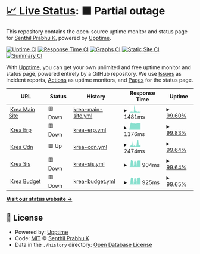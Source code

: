 # [📈 Live Status](https://status.krea.edu.in): <!--live status--> **🟧 Partial outage**

This repository contains the open-source uptime monitor and status page for [Senthil Prabhu K](https://status.krea.edu.in), powered by [Upptime](https://github.com/upptime/upptime).

[![Uptime CI](https://github.com/senthilkrea/ping/workflows/Uptime%20CI/badge.svg)](https://github.com/senthilkrea/ping/actions?query=workflow%3A%22Uptime+CI%22)
[![Response Time CI](https://github.com/senthilkrea/ping/workflows/Response%20Time%20CI/badge.svg)](https://github.com/senthilkrea/ping/actions?query=workflow%3A%22Response+Time+CI%22)
[![Graphs CI](https://github.com/senthilkrea/ping/workflows/Graphs%20CI/badge.svg)](https://github.com/senthilkrea/ping/actions?query=workflow%3A%22Graphs+CI%22)
[![Static Site CI](https://github.com/senthilkrea/ping/workflows/Static%20Site%20CI/badge.svg)](https://github.com/senthilkrea/ping/actions?query=workflow%3A%22Static+Site+CI%22)
[![Summary CI](https://github.com/senthilkrea/ping/workflows/Summary%20CI/badge.svg)](https://github.com/senthilkrea/ping/actions?query=workflow%3A%22Summary+CI%22)

With [Upptime](https://upptime.js.org), you can get your own unlimited and free uptime monitor and status page, powered entirely by a GitHub repository. We use [Issues](https://github.com/senthilkrea/ping/issues) as incident reports, [Actions](https://github.com/senthilkrea/ping/actions) as uptime monitors, and [Pages](https://status.krea.edu.in) for the status page.

<!--start: status pages-->
<!-- This summary is generated by Upptime (https://github.com/upptime/upptime) -->
<!-- Do not edit this manually, your changes will be overwritten -->
<!-- prettier-ignore -->
| URL | Status | History | Response Time | Uptime |
| --- | ------ | ------- | ------------- | ------ |
| <img alt="" src="https://favicons.githubusercontent.com/krea.edu.in" height="13"> [Krea Main Site](https://krea.edu.in) | 🟥 Down | [krea-main-site.yml](https://github.com/senthilkrea/ping/commits/HEAD/history/krea-main-site.yml) | <details><summary><img alt="Response time graph" src="./graphs/krea-main-site/response-time-week.png" height="20"> 1481ms</summary><br><a href="https://status.krea.edu.in/history/krea-main-site"><img alt="Response time 424" src="https://img.shields.io/endpoint?url=https%3A%2F%2Fraw.githubusercontent.com%2Fsenthilkrea%2Fping%2FHEAD%2Fapi%2Fkrea-main-site%2Fresponse-time.json"></a><br><a href="https://status.krea.edu.in/history/krea-main-site"><img alt="24-hour response time 8062" src="https://img.shields.io/endpoint?url=https%3A%2F%2Fraw.githubusercontent.com%2Fsenthilkrea%2Fping%2FHEAD%2Fapi%2Fkrea-main-site%2Fresponse-time-day.json"></a><br><a href="https://status.krea.edu.in/history/krea-main-site"><img alt="7-day response time 1481" src="https://img.shields.io/endpoint?url=https%3A%2F%2Fraw.githubusercontent.com%2Fsenthilkrea%2Fping%2FHEAD%2Fapi%2Fkrea-main-site%2Fresponse-time-week.json"></a><br><a href="https://status.krea.edu.in/history/krea-main-site"><img alt="30-day response time 666" src="https://img.shields.io/endpoint?url=https%3A%2F%2Fraw.githubusercontent.com%2Fsenthilkrea%2Fping%2FHEAD%2Fapi%2Fkrea-main-site%2Fresponse-time-month.json"></a><br><a href="https://status.krea.edu.in/history/krea-main-site"><img alt="1-year response time 424" src="https://img.shields.io/endpoint?url=https%3A%2F%2Fraw.githubusercontent.com%2Fsenthilkrea%2Fping%2FHEAD%2Fapi%2Fkrea-main-site%2Fresponse-time-year.json"></a></details> | <details><summary><a href="https://status.krea.edu.in/history/krea-main-site">99.60%</a></summary><a href="https://status.krea.edu.in/history/krea-main-site"><img alt="All-time uptime 99.97%" src="https://img.shields.io/endpoint?url=https%3A%2F%2Fraw.githubusercontent.com%2Fsenthilkrea%2Fping%2FHEAD%2Fapi%2Fkrea-main-site%2Fuptime.json"></a><br><a href="https://status.krea.edu.in/history/krea-main-site"><img alt="24-hour uptime 98.69%" src="https://img.shields.io/endpoint?url=https%3A%2F%2Fraw.githubusercontent.com%2Fsenthilkrea%2Fping%2FHEAD%2Fapi%2Fkrea-main-site%2Fuptime-day.json"></a><br><a href="https://status.krea.edu.in/history/krea-main-site"><img alt="7-day uptime 99.60%" src="https://img.shields.io/endpoint?url=https%3A%2F%2Fraw.githubusercontent.com%2Fsenthilkrea%2Fping%2FHEAD%2Fapi%2Fkrea-main-site%2Fuptime-week.json"></a><br><a href="https://status.krea.edu.in/history/krea-main-site"><img alt="30-day uptime 99.91%" src="https://img.shields.io/endpoint?url=https%3A%2F%2Fraw.githubusercontent.com%2Fsenthilkrea%2Fping%2FHEAD%2Fapi%2Fkrea-main-site%2Fuptime-month.json"></a><br><a href="https://status.krea.edu.in/history/krea-main-site"><img alt="1-year uptime 99.97%" src="https://img.shields.io/endpoint?url=https%3A%2F%2Fraw.githubusercontent.com%2Fsenthilkrea%2Fping%2FHEAD%2Fapi%2Fkrea-main-site%2Fuptime-year.json"></a></details>
| <img alt="" src="https://favicons.githubusercontent.com/erp-testing.krea.edu.in" height="13"> [Krea Erp](https://erp-testing.krea.edu.in) | 🟥 Down | [krea-erp.yml](https://github.com/senthilkrea/ping/commits/HEAD/history/krea-erp.yml) | <details><summary><img alt="Response time graph" src="./graphs/krea-erp/response-time-week.png" height="20"> 1176ms</summary><br><a href="https://status.krea.edu.in/history/krea-erp"><img alt="Response time 1257" src="https://img.shields.io/endpoint?url=https%3A%2F%2Fraw.githubusercontent.com%2Fsenthilkrea%2Fping%2FHEAD%2Fapi%2Fkrea-erp%2Fresponse-time.json"></a><br><a href="https://status.krea.edu.in/history/krea-erp"><img alt="24-hour response time 1190" src="https://img.shields.io/endpoint?url=https%3A%2F%2Fraw.githubusercontent.com%2Fsenthilkrea%2Fping%2FHEAD%2Fapi%2Fkrea-erp%2Fresponse-time-day.json"></a><br><a href="https://status.krea.edu.in/history/krea-erp"><img alt="7-day response time 1176" src="https://img.shields.io/endpoint?url=https%3A%2F%2Fraw.githubusercontent.com%2Fsenthilkrea%2Fping%2FHEAD%2Fapi%2Fkrea-erp%2Fresponse-time-week.json"></a><br><a href="https://status.krea.edu.in/history/krea-erp"><img alt="30-day response time 1325" src="https://img.shields.io/endpoint?url=https%3A%2F%2Fraw.githubusercontent.com%2Fsenthilkrea%2Fping%2FHEAD%2Fapi%2Fkrea-erp%2Fresponse-time-month.json"></a><br><a href="https://status.krea.edu.in/history/krea-erp"><img alt="1-year response time 1257" src="https://img.shields.io/endpoint?url=https%3A%2F%2Fraw.githubusercontent.com%2Fsenthilkrea%2Fping%2FHEAD%2Fapi%2Fkrea-erp%2Fresponse-time-year.json"></a></details> | <details><summary><a href="https://status.krea.edu.in/history/krea-erp">99.83%</a></summary><a href="https://status.krea.edu.in/history/krea-erp"><img alt="All-time uptime 99.97%" src="https://img.shields.io/endpoint?url=https%3A%2F%2Fraw.githubusercontent.com%2Fsenthilkrea%2Fping%2FHEAD%2Fapi%2Fkrea-erp%2Fuptime.json"></a><br><a href="https://status.krea.edu.in/history/krea-erp"><img alt="24-hour uptime 98.79%" src="https://img.shields.io/endpoint?url=https%3A%2F%2Fraw.githubusercontent.com%2Fsenthilkrea%2Fping%2FHEAD%2Fapi%2Fkrea-erp%2Fuptime-day.json"></a><br><a href="https://status.krea.edu.in/history/krea-erp"><img alt="7-day uptime 99.83%" src="https://img.shields.io/endpoint?url=https%3A%2F%2Fraw.githubusercontent.com%2Fsenthilkrea%2Fping%2FHEAD%2Fapi%2Fkrea-erp%2Fuptime-week.json"></a><br><a href="https://status.krea.edu.in/history/krea-erp"><img alt="30-day uptime 99.96%" src="https://img.shields.io/endpoint?url=https%3A%2F%2Fraw.githubusercontent.com%2Fsenthilkrea%2Fping%2FHEAD%2Fapi%2Fkrea-erp%2Fuptime-month.json"></a><br><a href="https://status.krea.edu.in/history/krea-erp"><img alt="1-year uptime 99.97%" src="https://img.shields.io/endpoint?url=https%3A%2F%2Fraw.githubusercontent.com%2Fsenthilkrea%2Fping%2FHEAD%2Fapi%2Fkrea-erp%2Fuptime-year.json"></a></details>
| <img alt="" src="https://favicons.githubusercontent.com/cdn.krea.edu.in" height="13"> [Krea Cdn](https://cdn.krea.edu.in) | 🟩 Up | [krea-cdn.yml](https://github.com/senthilkrea/ping/commits/HEAD/history/krea-cdn.yml) | <details><summary><img alt="Response time graph" src="./graphs/krea-cdn/response-time-week.png" height="20"> 2474ms</summary><br><a href="https://status.krea.edu.in/history/krea-cdn"><img alt="Response time 722" src="https://img.shields.io/endpoint?url=https%3A%2F%2Fraw.githubusercontent.com%2Fsenthilkrea%2Fping%2FHEAD%2Fapi%2Fkrea-cdn%2Fresponse-time.json"></a><br><a href="https://status.krea.edu.in/history/krea-cdn"><img alt="24-hour response time 10583" src="https://img.shields.io/endpoint?url=https%3A%2F%2Fraw.githubusercontent.com%2Fsenthilkrea%2Fping%2FHEAD%2Fapi%2Fkrea-cdn%2Fresponse-time-day.json"></a><br><a href="https://status.krea.edu.in/history/krea-cdn"><img alt="7-day response time 2474" src="https://img.shields.io/endpoint?url=https%3A%2F%2Fraw.githubusercontent.com%2Fsenthilkrea%2Fping%2FHEAD%2Fapi%2Fkrea-cdn%2Fresponse-time-week.json"></a><br><a href="https://status.krea.edu.in/history/krea-cdn"><img alt="30-day response time 1069" src="https://img.shields.io/endpoint?url=https%3A%2F%2Fraw.githubusercontent.com%2Fsenthilkrea%2Fping%2FHEAD%2Fapi%2Fkrea-cdn%2Fresponse-time-month.json"></a><br><a href="https://status.krea.edu.in/history/krea-cdn"><img alt="1-year response time 722" src="https://img.shields.io/endpoint?url=https%3A%2F%2Fraw.githubusercontent.com%2Fsenthilkrea%2Fping%2FHEAD%2Fapi%2Fkrea-cdn%2Fresponse-time-year.json"></a></details> | <details><summary><a href="https://status.krea.edu.in/history/krea-cdn">99.64%</a></summary><a href="https://status.krea.edu.in/history/krea-cdn"><img alt="All-time uptime 99.94%" src="https://img.shields.io/endpoint?url=https%3A%2F%2Fraw.githubusercontent.com%2Fsenthilkrea%2Fping%2FHEAD%2Fapi%2Fkrea-cdn%2Fuptime.json"></a><br><a href="https://status.krea.edu.in/history/krea-cdn"><img alt="24-hour uptime 98.95%" src="https://img.shields.io/endpoint?url=https%3A%2F%2Fraw.githubusercontent.com%2Fsenthilkrea%2Fping%2FHEAD%2Fapi%2Fkrea-cdn%2Fuptime-day.json"></a><br><a href="https://status.krea.edu.in/history/krea-cdn"><img alt="7-day uptime 99.64%" src="https://img.shields.io/endpoint?url=https%3A%2F%2Fraw.githubusercontent.com%2Fsenthilkrea%2Fping%2FHEAD%2Fapi%2Fkrea-cdn%2Fuptime-week.json"></a><br><a href="https://status.krea.edu.in/history/krea-cdn"><img alt="30-day uptime 99.92%" src="https://img.shields.io/endpoint?url=https%3A%2F%2Fraw.githubusercontent.com%2Fsenthilkrea%2Fping%2FHEAD%2Fapi%2Fkrea-cdn%2Fuptime-month.json"></a><br><a href="https://status.krea.edu.in/history/krea-cdn"><img alt="1-year uptime 99.94%" src="https://img.shields.io/endpoint?url=https%3A%2F%2Fraw.githubusercontent.com%2Fsenthilkrea%2Fping%2FHEAD%2Fapi%2Fkrea-cdn%2Fuptime-year.json"></a></details>
| <img alt="" src="https://favicons.githubusercontent.com/sis.krea.edu.in" height="13"> [Krea Sis](https://sis.krea.edu.in) | 🟥 Down | [krea-sis.yml](https://github.com/senthilkrea/ping/commits/HEAD/history/krea-sis.yml) | <details><summary><img alt="Response time graph" src="./graphs/krea-sis/response-time-week.png" height="20"> 904ms</summary><br><a href="https://status.krea.edu.in/history/krea-sis"><img alt="Response time 1153" src="https://img.shields.io/endpoint?url=https%3A%2F%2Fraw.githubusercontent.com%2Fsenthilkrea%2Fping%2FHEAD%2Fapi%2Fkrea-sis%2Fresponse-time.json"></a><br><a href="https://status.krea.edu.in/history/krea-sis"><img alt="24-hour response time 1193" src="https://img.shields.io/endpoint?url=https%3A%2F%2Fraw.githubusercontent.com%2Fsenthilkrea%2Fping%2FHEAD%2Fapi%2Fkrea-sis%2Fresponse-time-day.json"></a><br><a href="https://status.krea.edu.in/history/krea-sis"><img alt="7-day response time 904" src="https://img.shields.io/endpoint?url=https%3A%2F%2Fraw.githubusercontent.com%2Fsenthilkrea%2Fping%2FHEAD%2Fapi%2Fkrea-sis%2Fresponse-time-week.json"></a><br><a href="https://status.krea.edu.in/history/krea-sis"><img alt="30-day response time 1095" src="https://img.shields.io/endpoint?url=https%3A%2F%2Fraw.githubusercontent.com%2Fsenthilkrea%2Fping%2FHEAD%2Fapi%2Fkrea-sis%2Fresponse-time-month.json"></a><br><a href="https://status.krea.edu.in/history/krea-sis"><img alt="1-year response time 1153" src="https://img.shields.io/endpoint?url=https%3A%2F%2Fraw.githubusercontent.com%2Fsenthilkrea%2Fping%2FHEAD%2Fapi%2Fkrea-sis%2Fresponse-time-year.json"></a></details> | <details><summary><a href="https://status.krea.edu.in/history/krea-sis">99.64%</a></summary><a href="https://status.krea.edu.in/history/krea-sis"><img alt="All-time uptime 99.84%" src="https://img.shields.io/endpoint?url=https%3A%2F%2Fraw.githubusercontent.com%2Fsenthilkrea%2Fping%2FHEAD%2Fapi%2Fkrea-sis%2Fuptime.json"></a><br><a href="https://status.krea.edu.in/history/krea-sis"><img alt="24-hour uptime 98.92%" src="https://img.shields.io/endpoint?url=https%3A%2F%2Fraw.githubusercontent.com%2Fsenthilkrea%2Fping%2FHEAD%2Fapi%2Fkrea-sis%2Fuptime-day.json"></a><br><a href="https://status.krea.edu.in/history/krea-sis"><img alt="7-day uptime 99.64%" src="https://img.shields.io/endpoint?url=https%3A%2F%2Fraw.githubusercontent.com%2Fsenthilkrea%2Fping%2FHEAD%2Fapi%2Fkrea-sis%2Fuptime-week.json"></a><br><a href="https://status.krea.edu.in/history/krea-sis"><img alt="30-day uptime 99.92%" src="https://img.shields.io/endpoint?url=https%3A%2F%2Fraw.githubusercontent.com%2Fsenthilkrea%2Fping%2FHEAD%2Fapi%2Fkrea-sis%2Fuptime-month.json"></a><br><a href="https://status.krea.edu.in/history/krea-sis"><img alt="1-year uptime 99.84%" src="https://img.shields.io/endpoint?url=https%3A%2F%2Fraw.githubusercontent.com%2Fsenthilkrea%2Fping%2FHEAD%2Fapi%2Fkrea-sis%2Fuptime-year.json"></a></details>
| <img alt="" src="https://favicons.githubusercontent.com/budget.krea.edu.in" height="13"> [Krea Budget](http://budget.krea.edu.in) | 🟥 Down | [krea-budget.yml](https://github.com/senthilkrea/ping/commits/HEAD/history/krea-budget.yml) | <details><summary><img alt="Response time graph" src="./graphs/krea-budget/response-time-week.png" height="20"> 925ms</summary><br><a href="https://status.krea.edu.in/history/krea-budget"><img alt="Response time 1244" src="https://img.shields.io/endpoint?url=https%3A%2F%2Fraw.githubusercontent.com%2Fsenthilkrea%2Fping%2FHEAD%2Fapi%2Fkrea-budget%2Fresponse-time.json"></a><br><a href="https://status.krea.edu.in/history/krea-budget"><img alt="24-hour response time 909" src="https://img.shields.io/endpoint?url=https%3A%2F%2Fraw.githubusercontent.com%2Fsenthilkrea%2Fping%2FHEAD%2Fapi%2Fkrea-budget%2Fresponse-time-day.json"></a><br><a href="https://status.krea.edu.in/history/krea-budget"><img alt="7-day response time 925" src="https://img.shields.io/endpoint?url=https%3A%2F%2Fraw.githubusercontent.com%2Fsenthilkrea%2Fping%2FHEAD%2Fapi%2Fkrea-budget%2Fresponse-time-week.json"></a><br><a href="https://status.krea.edu.in/history/krea-budget"><img alt="30-day response time 1191" src="https://img.shields.io/endpoint?url=https%3A%2F%2Fraw.githubusercontent.com%2Fsenthilkrea%2Fping%2FHEAD%2Fapi%2Fkrea-budget%2Fresponse-time-month.json"></a><br><a href="https://status.krea.edu.in/history/krea-budget"><img alt="1-year response time 1244" src="https://img.shields.io/endpoint?url=https%3A%2F%2Fraw.githubusercontent.com%2Fsenthilkrea%2Fping%2FHEAD%2Fapi%2Fkrea-budget%2Fresponse-time-year.json"></a></details> | <details><summary><a href="https://status.krea.edu.in/history/krea-budget">99.65%</a></summary><a href="https://status.krea.edu.in/history/krea-budget"><img alt="All-time uptime 99.85%" src="https://img.shields.io/endpoint?url=https%3A%2F%2Fraw.githubusercontent.com%2Fsenthilkrea%2Fping%2FHEAD%2Fapi%2Fkrea-budget%2Fuptime.json"></a><br><a href="https://status.krea.edu.in/history/krea-budget"><img alt="24-hour uptime 99.03%" src="https://img.shields.io/endpoint?url=https%3A%2F%2Fraw.githubusercontent.com%2Fsenthilkrea%2Fping%2FHEAD%2Fapi%2Fkrea-budget%2Fuptime-day.json"></a><br><a href="https://status.krea.edu.in/history/krea-budget"><img alt="7-day uptime 99.65%" src="https://img.shields.io/endpoint?url=https%3A%2F%2Fraw.githubusercontent.com%2Fsenthilkrea%2Fping%2FHEAD%2Fapi%2Fkrea-budget%2Fuptime-week.json"></a><br><a href="https://status.krea.edu.in/history/krea-budget"><img alt="30-day uptime 99.92%" src="https://img.shields.io/endpoint?url=https%3A%2F%2Fraw.githubusercontent.com%2Fsenthilkrea%2Fping%2FHEAD%2Fapi%2Fkrea-budget%2Fuptime-month.json"></a><br><a href="https://status.krea.edu.in/history/krea-budget"><img alt="1-year uptime 99.85%" src="https://img.shields.io/endpoint?url=https%3A%2F%2Fraw.githubusercontent.com%2Fsenthilkrea%2Fping%2FHEAD%2Fapi%2Fkrea-budget%2Fuptime-year.json"></a></details>

<!--end: status pages-->

[**Visit our status website →**](https://status.krea.edu.in)

## 📄 License

- Powered by: [Upptime](https://github.com/upptime/upptime)
- Code: [MIT](./LICENSE) © [Senthil Prabhu K](https://status.krea.edu.in)
- Data in the `./history` directory: [Open Database License](https://opendatacommons.org/licenses/odbl/1-0/)
